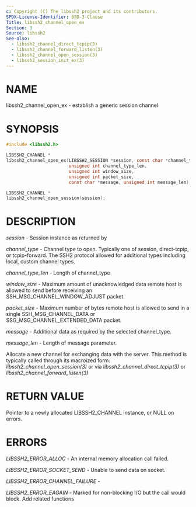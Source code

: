 ```yaml
---
c: Copyright (C) The libssh2 project and its contributors.
SPDX-License-Identifier: BSD-3-Clause
Title: libssh2_channel_open_ex
Section: 3
Source: libssh2
See-also:
  - libssh2_channel_direct_tcpip(3)
  - libssh2_channel_forward_listen(3)
  - libssh2_channel_open_session(3)
  - libssh2_session_init_ex(3)
---
```


# NAME

libssh2_channel_open_ex - establish a generic session channel

# SYNOPSIS

~~~c
#include <libssh2.h>

LIBSSH2_CHANNEL *
libssh2_channel_open_ex(LIBSSH2_SESSION *session, const char *channel_type,
                        unsigned int channel_type_len,
                        unsigned int window_size,
                        unsigned int packet_size,
                        const char *message, unsigned int message_len);

LIBSSH2_CHANNEL *
libssh2_channel_open_session(session);
~~~

# DESCRIPTION

*session* - Session instance as returned by

*channel_type* - Channel type to open. Typically one of session,
direct-tcpip, or tcpip-forward. The SSH2 protocol allowed for additional
types including local, custom channel types.

*channel_type_len* - Length of channel_type

*window_size* - Maximum amount of unacknowledged data remote host is
allowed to send before receiving an SSH_MSG_CHANNEL_WINDOW_ADJUST packet.

*packet_size* - Maximum number of bytes remote host is allowed to send
in a single SSH_MSG_CHANNEL_DATA or SSG_MSG_CHANNEL_EXTENDED_DATA packet.

*message* - Additional data as required by the selected channel_type.

*message_len* - Length of message parameter.

Allocate a new channel for exchanging data with the server. This method is
typically called through its macroized form:
*libssh2_channel_open_session(3)* or via *libssh2_channel_direct_tcpip(3)*
or *libssh2_channel_forward_listen(3)*

# RETURN VALUE

Pointer to a newly allocated LIBSSH2_CHANNEL instance, or NULL on errors.

# ERRORS

*LIBSSH2_ERROR_ALLOC* - An internal memory allocation call failed.

*LIBSSH2_ERROR_SOCKET_SEND* - Unable to send data on socket.

*LIBSSH2_ERROR_CHANNEL_FAILURE* -

*LIBSSH2_ERROR_EAGAIN* - Marked for non-blocking I/O but the call would block.
Add related functions
